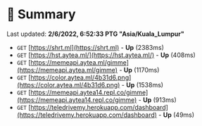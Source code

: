 # 📖 Summary
Last updated: **2/6/2022, 6:52:33 PTG "Asia/Kuala_Lumpur"**

- `GET` [https://shrt.ml](https://shrt.ml) - **Up** (2383ms)
- `GET` [https://hst.aytea.ml/](https://hst.aytea.ml/) - **Up** (408ms)
- `GET` [https://memeapi.aytea.ml/gimme](https://memeapi.aytea.ml/gimme) - **Up** (1170ms)
- `GET` [https://color.aytea.ml/4b31d6.png](https://color.aytea.ml/4b31d6.png) - **Up** (1538ms)
- `GET` [https://memeapi.aytea14.repl.co/gimme](https://memeapi.aytea14.repl.co/gimme) - **Up** (913ms)
- `GET` [https://teledrivemy.herokuapp.com/dashboard](https://teledrivemy.herokuapp.com/dashboard) - **Up** (49ms)
